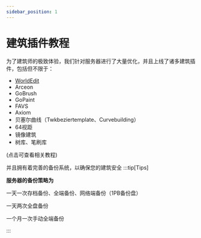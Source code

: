 ```yaml
---
sidebar_position: 1
---
```


# 建筑插件教程

为了建筑师的极致体验，我们针对服务器进行了大量优化，并且上线了诸多建筑插件，包括但不限于：

- [WorldEdit](WE/start.md)
- Arceon
- GoBrush
- GoPaint
- FAVS
- Axiom
- 贝塞尔曲线（Twkbeziertemplate、Curvebuilding）
- 64视距
- 镜像建筑
- 树库、笔刷库

(点击可查看相关教程)

并且拥有着完善的备份系统，以确保您的建筑安全
:::tip[Tips]

**服务器的备份策略为**

一天一次存档备份、全端备份、网络端备份（1PB备份盘）

一天两次全盘备份

一个月一次手动全端备份


:::
